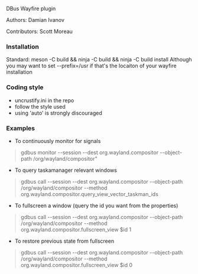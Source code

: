 DBus Wayfire plugin

Authors: Damian Ivanov

Contributors: Scott Moreau

### Installation
Standard:
meson -C build && ninja -C build && ninja -C build install
Although you may want to set --prefix=/usr if that's
the locaiton of your wayfire installation

### Coding style
* uncrustify.ini in the repo
* follow the style used
* using 'auto' is strongly discouraged

### Examples

* To continuously monitor for signals 
>gdbus monitor --session --dest org.wayland.compositor --object-path /org/wayland/compositor"

* To query taskamanager relevant windows
>gdbus call --session --dest org.wayland.compositor --object-path /org/wayland/compositor --method org.wayland.compositor.query_view_vector_taskman_ids 

* To fullscreen a window (query the id you want from the properties)
>gdbus call --session --dest org.wayland.compositor --object-path /org/wayland/compositor --method org.wayland.compositor.fullscreen_view $id 1

* To restore previous state from fullscreen
>gdbus call --session --dest org.wayland.compositor --object-path /org/wayland/compositor --method org.wayland.compositor.fullscreen_view $id 0
